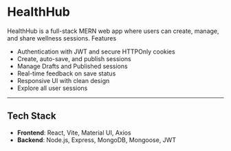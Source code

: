 # HealthHub
HealthHub is a full-stack MERN web app where users can create, manage, and share wellness sessions.
Features
-  Authentication with JWT and secure HTTPOnly cookies
-  Create, auto-save, and publish sessions
-  Manage Drafts and Published sessions
-  Real-time feedback on save status
-  Responsive UI with clean design
-  Explore all user sessions

---

##  Tech Stack

- **Frontend**: React, Vite, Material UI, Axios
- **Backend**: Node.js, Express, MongoDB, Mongoose, JWT
